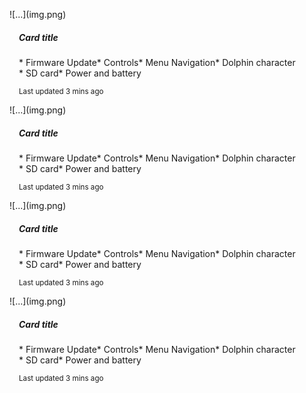 <div class="container">

<div class="row" style="margin-top:5em;">

<div class="col-lg-6">

<div class="card mb-3" style="max-width: 640px;">

<div class="row g-0">

<div class="col-md-4">![...](img.png)</div>

<div class="col-md-8" style="padding-left:15px;">

<div class="card-body">

##### Card title

<div class="row">

<div class="col-lg-6">

<div class="row">*   Firmware Update*   Controls*   Menu Navigation*   Dolphin character</div>

</div>

<div class="col-lg-6">

<div class="row">*   SD card*   Power and battery</div>

</div>

</div>

<small class="text-muted">Last updated 3 mins ago</small>

</div>

</div>

</div>

</div>

</div>

<div class="col-lg-6">

<div class="card mb-3" style="max-width: 640px;">

<div class="row g-0">

<div class="col-md-4">![...](img.png)</div>

<div class="col-md-8" style="padding-left:15px;">

<div class="card-body">

##### Card title

<div class="row">

<div class="col-lg-6">

<div class="row">*   Firmware Update*   Controls*   Menu Navigation*   Dolphin character</div>

</div>

<div class="col-lg-6">

<div class="row">*   SD card*   Power and battery</div>

</div>

</div>

<small class="text-muted">Last updated 3 mins ago</small>

</div>

</div>

</div>

</div>

</div>

<div class="col-lg-6">

<div class="card mb-3" style="max-width: 640px;">

<div class="row g-0">

<div class="col-md-4">![...](img.png)</div>

<div class="col-md-8" style="padding-left:15px;">

<div class="card-body">

##### Card title

<div class="row">

<div class="col-lg-6">

<div class="row">*   Firmware Update*   Controls*   Menu Navigation*   Dolphin character</div>

</div>

<div class="col-lg-6">

<div class="row">*   SD card*   Power and battery</div>

</div>

</div>

<small class="text-muted">Last updated 3 mins ago</small>

</div>

</div>

</div>

</div>

</div>

<div class="col-lg-6">

<div class="card mb-3" style="max-width: 640px;">

<div class="row g-0">

<div class="col-md-4">![...](img.png)</div>

<div class="col-md-8" style="padding-left:15px;">

<div class="card-body">

##### Card title

<div class="row">

<div class="col-lg-6">

<div class="row">*   Firmware Update*   Controls*   Menu Navigation*   Dolphin character</div>

</div>

<div class="col-lg-6">

<div class="row">*   SD card*   Power and battery</div>

</div>

</div>

<small class="text-muted">Last updated 3 mins ago</small>

</div>

</div>

</div>

</div>

</div>

</div>

</div>
